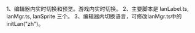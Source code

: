 
1、编辑器内实时切换和预览。游戏内实时切换。
2、主要脚本是 lanLabel.ts, lanMgr.ts, lanSprite 三个。
3、编辑器内切换语言，可修改lanMgr.ts中的initLan("zh")。